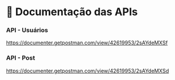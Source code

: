 # 🚀 Documentação das APIs

### API - Usuários
https://documenter.getpostman.com/view/42619953/2sAYdeMXSf

### API - Post
https://documenter.getpostman.com/view/42619953/2sAYdeMXSd